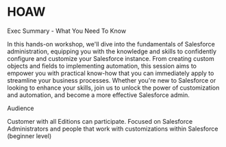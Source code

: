 # HOAW

Exec Summary - What You Need To Know

In this hands-on workshop, we'll dive into the fundamentals of Salesforce administration, equipping you with the knowledge and skills to confidently configure and customize your Salesforce instance. From creating custom objects and fields to implementing automation, this session aims to empower you with practical know-how that you can immediately apply to streamline your business processes. Whether you're new to Salesforce or looking to enhance your skills, join us to unlock the power of customization and automation, and become a more effective Salesforce admin.


Audience 

Customer with all Editions can participate. Focused on Salesforce Administrators and people that work with customizations within Salesforce (beginner level)

